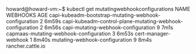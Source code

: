 howard@howard-vm:~$ kubectl get mutatingwebhookconfigurations
NAME                                                        WEBHOOKS   AGE
capi-kubeadm-bootstrap-mutating-webhook-configuration       2          6m59s
capi-kubeadm-control-plane-mutating-webhook-configuration   2          6m56s
capi-mutating-webhook-configuration                         9          7m1s
capmaas-mutating-webhook-configuration                      3          6m53s
cert-manager-webhook                                        1          8m40s
mutating-webhook-configuration                              9          8m4s
rancher.cattle.io       
